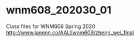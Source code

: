 # wnm608_202030_01
Class files for WNM608 Spring 2020
http://www.jannnn.co/AAU/wnm608/zheng_wei_final
